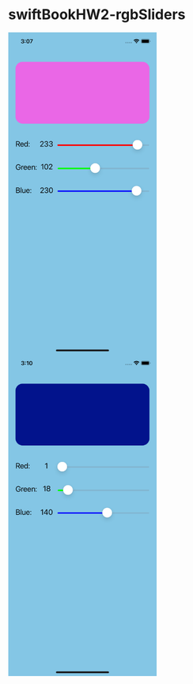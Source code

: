 # swiftBookHW2-rgbSliders
<a href="url"><img src="https://github.com/seyransaakyan/swiftBookHW2-rgbSliders/blob/main/rgbSlider.png" align="left" height="649" width="300" ></a>
<a href="url"><img src="https://github.com/seyransaakyan/swiftBookHW2-rgbSliders/blob/main/rgbSlider2.png" align="left" height="649" width="300" ></a>
